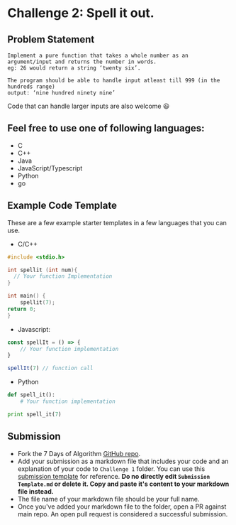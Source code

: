 # Challenge 2: Spell it out.
## Problem Statement 

    Implement a pure function that takes a whole number as an argument/input and returns the number in words.      
	eg: 26 would return a string ‘twenty six’.  

    The program should be able to handle input atleast till 999 (in the hundreds range)       
	output: ‘nine hundred ninety nine’

Code that can handle larger inputs are also welcome :smiley: 

## Feel free to use one of following languages:
- C
- C++
- Java
- JavaScript/Typescript
- Python
- go

## Example Code Template

These are a few example starter templates in a few languages that you can use.
- C/C++
```c
#include <stdio.h>

int spellit (int num){
  // Your function Implementation 
}

int main() {
	spellit(7);
return 0;
}
```
- Javascript:
```javascript
const spellIt = () => {
	// Your function implementation
}

spellIt(7) // function call
```
- Python
```python
def spell_it():
    # Your function implementation

print spell_it(7)
```

## Submission

- Fork the 7 Days of Algorithm 
  [GitHub repo](https://github.com/nexussjcet/7DaysofAlgo).
- Add your submission as a markdown file that includes your code and 
  an explanation of your code to `Challenge 1` folder. You can use this
  [submission template](https://github.com/nexussjcet/7DaysofAlgo/blob/main/Challenge%201/Submission%20Template.md)
  for reference. **Do no directly edit `Submission Template.md` or delete it. Copy and paste it's content to your markdown
  file instead.**
- The file name of your markdown file should be your full name.
- Once you've added your markdown file to the folder, open a PR against main
  repo. An open pull request is considered a successful submission.
